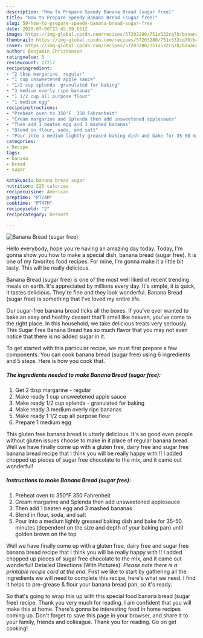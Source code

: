```yaml
---
description: "How to Prepare Speedy Banana Bread (sugar free)"
title: "How to Prepare Speedy Banana Bread (sugar free)"
slug: 59-how-to-prepare-speedy-banana-bread-sugar-free
date: 2020-07-06T15:45:59.651Z
image: https://img-global.cpcdn.com/recipes/57203280/751x532cq70/banana-bread-sugar-free-recipe-main-photo.jpg
thumbnail: https://img-global.cpcdn.com/recipes/57203280/751x532cq70/banana-bread-sugar-free-recipe-main-photo.jpg
cover: https://img-global.cpcdn.com/recipes/57203280/751x532cq70/banana-bread-sugar-free-recipe-main-photo.jpg
author: Benjamin Christensen
ratingvalue: 5
reviewcount: 27217
recipeingredient:
- "2 tbsp margarine  regular"
- "1 cup unsweetened apple sauce"
- "1/2 cup splenda  granulated for baking"
- "3 medium overly ripe bananas"
- "1 1/2 cup all purpose flour"
- "1 medium egg"
recipeinstructions:
- "Preheat oven to 350°F  350 Fahrenheit"
- "Cream margarine and Splenda then add unsweetened applesauce"
- "Then add 1 beaten egg and 3 mashed bananas"
- "Blend in flour, soda, and salt"
- "Pour into a medium lightly greased baking dish and bake for 35-50 minutes (dependent on the size and depth of your baking pan) until golden brown on the top"
categories:
- Recipe
tags:
- banana
- bread
- sugar

katakunci: banana bread sugar 
nutrition: 226 calories
recipecuisine: American
preptime: "PT24M"
cooktime: "PT47M"
recipeyield: "2"
recipecategory: Dessert

---
```



![Banana Bread (sugar free)](https://img-global.cpcdn.com/recipes/57203280/751x532cq70/banana-bread-sugar-free-recipe-main-photo.jpg)

Hello everybody, hope you're having an amazing day today. Today, I'm gonna show you how to make a special dish, banana bread (sugar free). It is one of my favorites food recipes. For mine, I'm gonna make it a little bit tasty. This will be really delicious.

Banana Bread (sugar free) is one of the most well liked of recent trending meals on earth. It's appreciated by millions every day. It's simple, it is quick, it tastes delicious. They're fine and they look wonderful. Banana Bread (sugar free) is something that I've loved my entire life.

Our sugar-free banana bread ticks all the boxes. If you&#39;ve ever wanted to bake an easy and healthy dessert that&#39;ll smell like heaven, you&#39;ve come to the right place. In this household, we take delicious treats very seriously. This Sugar Free Banana Bread has so much flavor that you may not even notice that there is no added sugar in it.


To get started with this particular recipe, we must first prepare a few components. You can cook banana bread (sugar free) using 6 ingredients and 5 steps. Here is how you cook that.

<!--inarticleads1-->

##### The ingredients needed to make Banana Bread (sugar free):

1. Get 2 tbsp margarine - regular
1. Make ready 1 cup unsweetened apple sauce
1. Make ready 1/2 cup splenda - granulated for baking
1. Make ready 3 medium overly ripe bananas
1. Make ready 1 1/2 cup all purpose flour
1. Prepare 1 medium egg


This gluten free banana bread is utterly delicious. It&#39;s so good even people without gluten issues choose to make in it place of regular banana bread. Well we have finally come up with a gluten free, dairy free and sugar free banana bread recipe that I think you will be really happy with !! I added chopped up pieces of sugar free chocolate to the mix, and it came out wonderful! 

<!--inarticleads2-->

##### Instructions to make Banana Bread (sugar free):

1. Preheat oven to 350°F  350 Fahrenheit
1. Cream margarine and Splenda then add unsweetened applesauce
1. Then add 1 beaten egg and 3 mashed bananas
1. Blend in flour, soda, and salt
1. Pour into a medium lightly greased baking dish and bake for 35-50 minutes (dependent on the size and depth of your baking pan) until golden brown on the top


Well we have finally come up with a gluten free, dairy free and sugar free banana bread recipe that I think you will be really happy with !! I added chopped up pieces of sugar free chocolate to the mix, and it came out wonderful! Detailed Directions (With Pictures). *Please note there is a printable recipe card at the end*. First we like to start by gathering all the ingredients we will need to complete this recipe, here&#39;s what we need. I find it helps to pre-grease &amp; flour your banana bread pan, so it&#39;s ready. 

So that's going to wrap this up with this special food banana bread (sugar free) recipe. Thank you very much for reading. I am confident that you will make this at home. There's gonna be interesting food in home recipes coming up. Don't forget to save this page in your browser, and share it to your family, friends and colleague. Thank you for reading. Go on get cooking!
